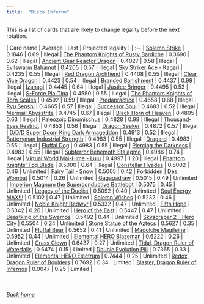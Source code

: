 ```yaml
---
title:  "Disco Inferno"
---
```


This is a list of cards that are likely to change legality before the next rotation.

| Card name | Average | Last | Projected legality |
| :-- |
[Solemn Strike](https://db.ygoprodeck.com/card/?search=Solemn%20Strike) | 0.1846 | 0.69 | Illegal |
[The Phantom Knights of Rusty Bardiche](https://db.ygoprodeck.com/card/?search=The%20Phantom%20Knights%20of%20Rusty%20Bardiche) | 0.3690 | 0.62 | Illegal |
[Ancient Gear Reactor Dragon](https://db.ygoprodeck.com/card/?search=Ancient%20Gear%20Reactor%20Dragon) | 0.4027 | 0.58 | Illegal |
[Evilswarm Bahamut](https://db.ygoprodeck.com/card/?search=Evilswarm%20Bahamut) | 0.4205 | 0.57 | Illegal |
[Sky Striker Ace - Kagari](https://db.ygoprodeck.com/card/?search=Sky%20Striker%20Ace%20-%20Kagari) | 0.4235 | 0.55 | Illegal |
[Red Dragon Archfiend](https://db.ygoprodeck.com/card/?search=Red%20Dragon%20Archfiend) | 0.4408 | 0.55 | Illegal |
[Clear Vice Dragon](https://db.ygoprodeck.com/card/?search=Clear%20Vice%20Dragon) | 0.4423 | 0.54 | Illegal |
[Branded Banishment](https://db.ygoprodeck.com/card/?search=Branded%20Banishment) | 0.4437 | 0.99 | Illegal |
[Izanagi](https://db.ygoprodeck.com/card/?search=Izanagi) | 0.4445 | 0.64 | Illegal |
[Justice Bringer](https://db.ygoprodeck.com/card/?search=Justice%20Bringer) | 0.4495 | 0.53 | Illegal |
[S-Force Pla-Tina](https://db.ygoprodeck.com/card/?search=S-Force%20Pla-Tina) | 0.4580 | 0.55 | Illegal |
[The Phantom Knights of Torn Scales](https://db.ygoprodeck.com/card/?search=The%20Phantom%20Knights%20of%20Torn%20Scales) | 0.4592 | 0.59 | Illegal |
[Predapractice](https://db.ygoprodeck.com/card/?search=Predapractice) | 0.4658 | 0.68 | Illegal |
[Ryu Senshi](https://db.ygoprodeck.com/card/?search=Ryu%20Senshi) | 0.4665 | 0.57 | Illegal |
[Successor Soul](https://db.ygoprodeck.com/card/?search=Successor%20Soul) | 0.4683 | 0.52 | Illegal |
[Mermail Abysstrite](https://db.ygoprodeck.com/card/?search=Mermail%20Abysstrite) | 0.4745 | 0.67 | Illegal |
[Black Horn of Heaven](https://db.ygoprodeck.com/card/?search=Black%20Horn%20of%20Heaven) | 0.4805 | 0.63 | Illegal |
[Paleozoic Dinomischus](https://db.ygoprodeck.com/card/?search=Paleozoic%20Dinomischus) | 0.4828 | 0.98 | Illegal |
[Thousand-Eyes Restrict](https://db.ygoprodeck.com/card/?search=Thousand-Eyes%20Restrict) | 0.4853 | 0.56 | Illegal |
[Dragon Seeker](https://db.ygoprodeck.com/card/?search=Dragon%20Seeker) | 0.4872 | 0.57 | Illegal |
[D/D/D Super Doom King Dark Armageddon](https://db.ygoprodeck.com/card/?search=D/D/D%20Super%20Doom%20King%20Dark%20Armageddon) | 0.4913 | 0.52 | Illegal |
[Batteryman Industrial Strength](https://db.ygoprodeck.com/card/?search=Batteryman%20Industrial%20Strength) | 0.4983 | 0.55 | Illegal |
[Dragard](https://db.ygoprodeck.com/card/?search=Dragard) | 0.4983 | 0.55 | Illegal |
[Fluffal Dog](https://db.ygoprodeck.com/card/?search=Fluffal%20Dog) | 0.4983 | 0.55 | Illegal |
[Piercing the Darkness](https://db.ygoprodeck.com/card/?search=Piercing%20the%20Darkness) | 0.4983 | 0.55 | Illegal |
[Subterror Behemoth Stalagmo](https://db.ygoprodeck.com/card/?search=Subterror%20Behemoth%20Stalagmo) | 0.4986 | 0.74 | Illegal |
[Virtual World Mai-Hime - Lulu](https://db.ygoprodeck.com/card/?search=Virtual%20World%20Mai-Hime%20-%20Lulu) | 0.4997 | 1.20 | Illegal |
[Phantom Knights' Fog Blade](https://db.ygoprodeck.com/card/?search=Phantom%20Knights'%20Fog%20Blade) | 0.5000 | 0.64 | Illegal |
[Constellar Hyades](https://db.ygoprodeck.com/card/?search=Constellar%20Hyades) | 0.5002 | 0.46 | Unlimited |
[Fairy Tail - Snow](https://db.ygoprodeck.com/card/?search=Fairy%20Tail%20-%20Snow) | 0.5005 | 0.42 | Forbidden |
[Des Wombat](https://db.ygoprodeck.com/card/?search=Des%20Wombat) | 0.5014 | 0.26 | Unlimited |
[Gagagadraw](https://db.ygoprodeck.com/card/?search=Gagagadraw) | 0.5015 | 0.49 | Unlimited |
[Imperion Magnum the Superconductive Battlebot](https://db.ygoprodeck.com/card/?search=Imperion%20Magnum%20the%20Superconductive%20Battlebot) | 0.5075 | 0.45 | Unlimited |
[Legacy of the Duelist](https://db.ygoprodeck.com/card/?search=Legacy%20of%20the%20Duelist) | 0.5092 | 0.40 | Unlimited |
[Soul Energy MAX!!!](https://db.ygoprodeck.com/card/?search=Soul%20Energy%20MAX!!!) | 0.5102 | 0.47 | Unlimited |
[Solemn Wishes](https://db.ygoprodeck.com/card/?search=Solemn%20Wishes) | 0.5232 | 0.46 | Unlimited |
[Noble Knight Bedwyr](https://db.ygoprodeck.com/card/?search=Noble%20Knight%20Bedwyr) | 0.5332 | 0.47 | Unlimited |
[Fifth Hope](https://db.ygoprodeck.com/card/?search=Fifth%20Hope) | 0.5342 | 0.26 | Unlimited |
[Hero of the East](https://db.ygoprodeck.com/card/?search=Hero%20of%20the%20East) | 0.5447 | 0.47 | Unlimited |
[Beastking of the Swamps](https://db.ygoprodeck.com/card/?search=Beastking%20of%20the%20Swamps) | 0.5492 | 0.44 | Unlimited |
[Skyscraper 2 - Hero City](https://db.ygoprodeck.com/card/?search=Skyscraper%202%20-%20Hero%20City) | 0.5504 | 0.24 | Unlimited |
[Stone Statue of the Aztecs](https://db.ygoprodeck.com/card/?search=Stone%20Statue%20of%20the%20Aztecs) | 0.5627 | 0.35 | Unlimited |
[Fluffal Bear](https://db.ygoprodeck.com/card/?search=Fluffal%20Bear) | 0.5652 | 0.41 | Unlimited |
[Madolche Magileine](https://db.ygoprodeck.com/card/?search=Madolche%20Magileine) | 0.5952 | 0.44 | Unlimited |
[Elemental HERO Blazeman](https://db.ygoprodeck.com/card/?search=Elemental%20HERO%20Blazeman) | 0.6222 | 0.26 | Unlimited |
[Crass Clown](https://db.ygoprodeck.com/card/?search=Crass%20Clown) | 0.6437 | 0.27 | Unlimited |
[Tidal, Dragon Ruler of Waterfalls](https://db.ygoprodeck.com/card/?search=Tidal,%20Dragon%20Ruler%20of%20Waterfalls) | 0.6474 | 0.15 | Limited |
[Double Evolution Pill](https://db.ygoprodeck.com/card/?search=Double%20Evolution%20Pill) | 0.7365 | 0.33 | Unlimited |
[Elemental HERO Electrum](https://db.ygoprodeck.com/card/?search=Elemental%20HERO%20Electrum) | 0.7444 | 0.25 | Unlimited |
[Redox, Dragon Ruler of Boulders](https://db.ygoprodeck.com/card/?search=Redox,%20Dragon%20Ruler%20of%20Boulders) | 0.7692 | 0.34 | Limited |
[Blaster, Dragon Ruler of Infernos](https://db.ygoprodeck.com/card/?search=Blaster,%20Dragon%20Ruler%20of%20Infernos) | 0.9047 | 0.25 | Limited |

<br>

###### [Back home](index)
